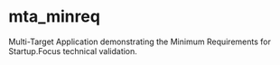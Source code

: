 # mta_minreq
Multi-Target Application demonstrating the Minimum Requirements for Startup.Focus technical validation.
